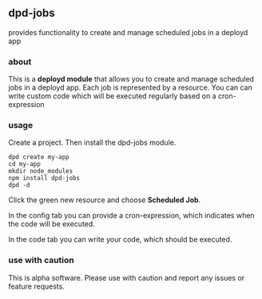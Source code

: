 ## dpd-jobs

provides functionality to create and manage scheduled jobs in a deployd app

### about

This is a **deployd module** that allows you to create and manage scheduled jobs in a deployd app. Each job is represented by a resource. You can can write custom code which will be executed regularly based on a cron-expression
### usage

Create a project. Then install the dpd-jobs module.

    dpd create my-app
    cd my-app
    mkdir node_modules
    npm install dpd-jobs
    dpd -d

Click the green new resource and choose **Scheduled Job**.

In the config tab you can provide a cron-expression, which indicates when the code will be executed.

In the code tab you can write your code, which should be executed.

### use with caution

This is alpha software. Please use with caution and report any issues or feature requests.
